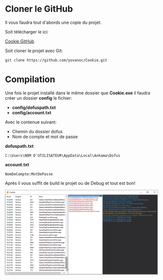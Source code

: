 # Cloner le GitHub

Il vous faudra tout d'abords une copie du projet.

Soit télécharger le ici:

 [Cookie GitHub](https://github.com/yovanoc/Cookie)

Soit cloner le projet avec Git:

```batch
git clone https://github.com/yovanoc/Cookie.git
```


# Compilation

Une fois le projet installé dans le même dossier que **Cookie.exe** il faudra créer un dossier **config** le fichier: 
- **config/dofuspath.txt**
- **config/account.txt**

Avec le contenue suivant:
- Chemin du dossier dofus
- Nom de compte et mot de passe

**dofuspath.txt**

```
C:\Users\NOM D'UTILISATEUR\AppData\Local\Ankama\Dofus
```

**account.txt**

```
NomDeCompte:MotDePasse
```

Après il vous suffit de build le projet ou de Debug et tout est bon!

![](/assets/af7e7a14a1.png)
